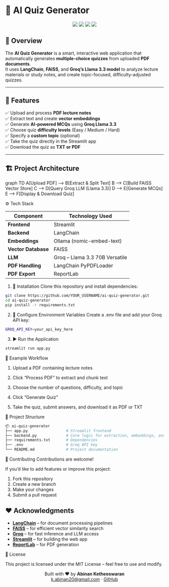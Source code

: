 # 🤖 AI Quiz Generator

<p align="center">
  <img src="https://img.shields.io/badge/Streamlit-App-red?logo=streamlit" />
  <img src="https://img.shields.io/badge/LangChain-Enabled-blue?logo=python" />
  <img src="https://img.shields.io/badge/FAISS-Vector%20Search-green" />
  <img src="https://img.shields.io/badge/Groq-LLM-yellow" />
</p>

## 🧠 Overview

The **AI Quiz Generator** is a smart, interactive web application that automatically generates **multiple-choice quizzes** from uploaded **PDF documents**.  
It uses **LangChain**, **FAISS**, and **Groq’s Llama 3.3 model** to analyze lecture materials or study notes, and create topic-focused, difficulty-adjusted quizzes.

---

## 🚀 Features

✅ Upload and process **PDF lecture notes**  
✅ Extract text and create **vector embeddings**  
✅ Generate **AI-powered MCQs** using **Groq Llama 3.3**  
✅ Choose quiz **difficulty levels** (Easy / Medium / Hard)  
✅ Specify a **custom topic** (optional)  
✅ Take the quiz directly in the Streamlit app  
✅ Download the quiz as **TXT or PDF**  

---

## 🏗️ Project Architecture

graph TD
    A[Upload PDF] --> B[Extract & Split Text]
    B --> C[Build FAISS Vector Store]
    C --> D[Query Groq LLM (Llama 3.3)]
    D --> E[Generate MCQs]
    E --> F[Display & Download Quiz]

⚙️ Tech Stack

| Component           | Technology Used                |
| ------------------- | ------------------------------ |
| **Frontend**        | Streamlit                      |
| **Backend**         | LangChain                      |
| **Embeddings**      | Ollama (nomic-embed-text)      |
| **Vector Database** | FAISS                          |
| **LLM**             | Groq – Llama 3.3 70B Versatile |
| **PDF Handling**    | LangChain PyPDFLoader          |
| **PDF Export**      | ReportLab                      |

1) 🧩 Installation
Clone this repository and install dependencies:
```bash
git clone https://github.com/YOUR_USERNAME/ai-quiz-generator.git
cd ai-quiz-generator
pip install -r requirements.txt
```
2) 🔐 Configure Environment Variables
Create a .env file and add your Groq API key:
```bash
GROQ_API_KEY=your_api_key_here
```

3) ▶️ Run the Application
```bash
streamlit run app.py
```

📘 Example Workflow

1) Upload a PDF containing lecture notes

2) Click “Process PDF” to extract and chunk text

3) Choose the number of questions, difficulty, and topic

4) Click “Generate Quiz”

5) Take the quiz, submit answers, and download it as PDF or TXT

📂 Project Structure
```bash
📦 ai-quiz-generator
├── app.py                 # Streamlit frontend
├── backend.py             # Core logic for extraction, embeddings, and quiz generation
├── requirements.txt       # Dependencies
├── .env                   # Groq API key
└── README.md              # Project documentation
```

🤝 Contributing
Contributions are welcome!

If you’d like to add features or improve this project:

1) Fork this repository
2) Create a new branch
3) Make your changes
4) Submit a pull request 

   
## ❤️ Acknowledgments

- **[LangChain](https://www.langchain.com/)** – for document processing pipelines  
- **[FAISS](https://github.com/facebookresearch/faiss)** – for efficient vector similarity search  
- **[Groq](https://groq.com/)** – for fast inference and LLM access  
- **[Streamlit](https://streamlit.io/)** – for building the web app  
- **[ReportLab](https://www.reportlab.com/)** – for PDF generation


📜 License

This project is licensed under the MIT License – feel free to use and modify.

<p align="center"> Built with ❤️ by <b>Abinan Ketheeswaran</b> <br> <a href="mailto:k.abinan20@gmail.com">k.abinan20@gmail.com</a> · <a href="https://github.com/ABINAN201">GitHub</a> </p> 
  


